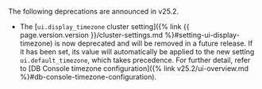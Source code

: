 The following deprecations are announced in v25.2.

- The [`ui.display_timezone` cluster setting]({% link {{ page.version.version }}/cluster-settings.md %}#setting-ui-display-timezone) is now deprecated and will be removed in a future release. If it has been set, its value will automatically be applied to the new setting `ui.default_timezone`, which takes precedence. For further detail, refer to [DB Console timezone configuration]({% link v25.2/ui-overview.md %}#db-console-timezone-configuration).